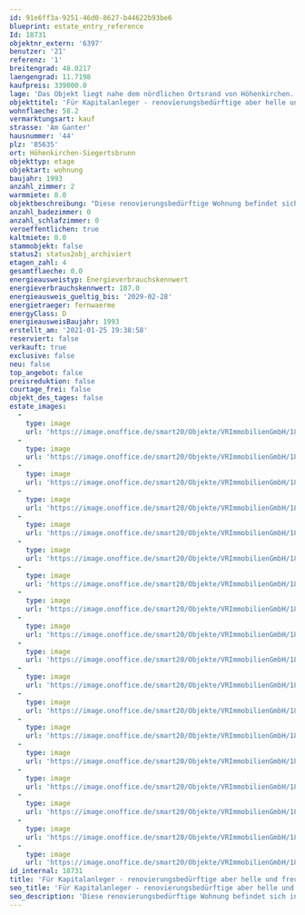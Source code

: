```yaml
---
id: 91e6ff3a-9251-46d0-8627-b44622b93be6
blueprint: estate_entry_reference
Id: 18731
objektnr_extern: '6397'
benutzer: '21'
referenz: '1'
breitengrad: 48.0217
laengengrad: 11.7198
kaufpreis: 339000.0
lage: 'Das Objekt liegt nahe dem nördlichen Ortsrand von Höhenkirchen. Der Ort befindet sich südlich von München in einer der beliebtesten Regionen Bayerns. Bestechend ist die unmittelbare Nähe zu Einkaufsmöglichkeiten, den schönsten Golfplätzen der Region sowie die schnelle Erreichbarkeit der Naherholungsgebiete, der Berge und Seen. In der Nähe gibt es ausreichend Kindergartenplätze, eine Grund- sowie eine Mittelschule und ein Gymnasium. Weiterführende Schulen finden Sie in nächster Umgebung. Die Gemeinde Höhenkirchen-Siegertsbrunn gehört zu den gefragtesten Regionen und Wohngebieten rund um München. Der Ort ist 10 km von der Münchner Stadtgrenze und ca. 20 km von der Münchner Innenstadt entfernt. Die Anbindung an die Autobahnen, insbesondere an die A8 München-Salzburg, die A99 Umfahrung München und ebenso an das Linienbus- und S-Bahnnetz sind Garanten für die schnelle Erreichbarkeit des Stadtzentrums von München. Der S-Bahnhof Höhenkirchen-Siegertsbrunn (Entfernung ca. 500 m) ist in 5 Minuten fußläufig erreichbar. Die S 7 fährt im 20 Minuten-Takt nach München. Der Münchner Flughafen ist bequem in 30 Minuten zu erreichen. Höhenkirchen-Siegertsbrunn und die Nachbargemeinden, Brunnthal, Aying und Hohenbrunn zeichnen sich, trotz Stadtnähe, durch Ihren dörflichen Charakter aus.'
objekttitel: 'Für Kapitalanleger - renovierungsbedürftige aber helle und freundliche Wohnung in ruhiger Lage'
wohnflaeche: 58.2
vermarktungsart: kauf
strasse: 'Am Ganter'
hausnummer: '44'
plz: '85635'
ort: Höhenkirchen-Siegertsbrunn
objekttyp: etage
objektart: wohnung
baujahr: 1993
anzahl_zimmer: 2
warmmiete: 0.0
objektbeschreibung: "Diese renovierungsbedürftige Wohnung befindet sich in einer ruhigen Wohngegend in Höhenkirchen-Siegertsbrunn und hat eine hervorragende Verkehrsanbindung. Die 2-Zimmer-Wohnung mit ca. 58,2 m² Wohnfläche befindet sich im 2. Obergeschoss (ohne Lift). Der einladende, langgezogene Eingangsbereich der Wohnung bietet viel Platz, sodass eine schöne Garderobe oder eine große Kommode gestellt werden kann. Das Wohnzimmer mit kleiner Essecke ermöglicht einen direkten Zugang zum Balkon. Das Schlafzimmer hat eine angenehme Größe und bietet ausreichend Platz für einen großen Kleiderschrank. Die Küche befindet sich in einem separaten, abgeschlossenen Raum und bietet Platz für die Waschmaschine. Ein Trockenraum befindet sich im Keller, der zur Allgemeinnutzung gedacht ist.\r\nZur Wohnung gehört ein Kellerraum, sowie ein Tiefgaragenstellplatz (Duplex, unten). \r\nDas aktuelle Hausgeld beträgt monatlich 398 €. \r\n\r\nAktuell ist die Wohnung vermietet. Die Miete wird verlässlich vom Sozialhilfeamt bezahlt.\r\nDie Nettokaltmiete beläuft sich p.a. auf 8.196 €. \r\n\r\nKaufpreis ETW           329.000,00 €\r\nKaufpreis TG                10.000,00 €\r\nKaufpreis GESAMT    339.000,00 €"
anzahl_badezimmer: 0
anzahl_schlafzimmer: 0
veroeffentlichen: true
kaltmiete: 0.0
stammobjekt: false
status2: status2obj_archiviert
etagen_zahl: 4
gesamtflaeche: 0.0
energieausweistyp: Energieverbrauchskennwert
energieverbrauchskennwert: 107.0
energieausweis_gueltig_bis: '2029-02-28'
energietraeger: fernwaerme
energyClass: D
energieausweisBaujahr: 1993
erstellt_am: '2021-01-25 19:38:58'
reserviert: false
verkauft: true
exclusive: false
neu: false
top_angebot: false
preisreduktion: false
courtage_frei: false
objekt_des_tages: false
estate_images:
  -
    type: image
    url: 'https://image.onoffice.de/smart20/Objekte/VRImmobilienGmbH/18731/c2f31ce5-79e5-46d6-9711-0de9a59dd27f.jpg'
  -
    type: image
    url: 'https://image.onoffice.de/smart20/Objekte/VRImmobilienGmbH/18731/aaf2eaf0-b079-4ce2-9cb0-3c60d67eabef.jpg'
  -
    type: image
    url: 'https://image.onoffice.de/smart20/Objekte/VRImmobilienGmbH/18731/11fd6d8b-28ef-4631-aac9-51423623ca41.jpg'
  -
    type: image
    url: 'https://image.onoffice.de/smart20/Objekte/VRImmobilienGmbH/18731/e4657dd7-c685-4387-be0a-c7d406be0218.jpg'
  -
    type: image
    url: 'https://image.onoffice.de/smart20/Objekte/VRImmobilienGmbH/18731/ea9971fc-e5b7-4dd6-8ec0-9f65222d1319.jpg'
  -
    type: image
    url: 'https://image.onoffice.de/smart20/Objekte/VRImmobilienGmbH/18731/a27e364d-62ce-476b-a70b-b3449fb8fc33.jpg'
  -
    type: image
    url: 'https://image.onoffice.de/smart20/Objekte/VRImmobilienGmbH/18731/e029b3b4-fc66-412b-8c15-cb385f26dae6.jpg'
  -
    type: image
    url: 'https://image.onoffice.de/smart20/Objekte/VRImmobilienGmbH/18731/4030eb78-d462-4ef2-967a-22000b959116.jpg'
  -
    type: image
    url: 'https://image.onoffice.de/smart20/Objekte/VRImmobilienGmbH/18731/6d7c9524-838f-4aa1-9265-b9d000dbaa90.jpg'
  -
    type: image
    url: 'https://image.onoffice.de/smart20/Objekte/VRImmobilienGmbH/18731/117df2b7-5dcb-49a9-8846-510119c883c3.jpg'
  -
    type: image
    url: 'https://image.onoffice.de/smart20/Objekte/VRImmobilienGmbH/18731/a7d83f5c-ab95-493d-b4c9-7156954b6078.jpg'
  -
    type: image
    url: 'https://image.onoffice.de/smart20/Objekte/VRImmobilienGmbH/18731/1c7293e3-0fff-4573-a633-e546d6091a89.jpg'
  -
    type: image
    url: 'https://image.onoffice.de/smart20/Objekte/VRImmobilienGmbH/18731/da975708-675e-48a8-982f-ec0a54a3ea41.jpg'
  -
    type: image
    url: 'https://image.onoffice.de/smart20/Objekte/VRImmobilienGmbH/18731/337389fb-5c89-4d60-8e31-71e413469351.jpg'
  -
    type: image
    url: 'https://image.onoffice.de/smart20/Objekte/VRImmobilienGmbH/18731/5c4abf1e-0b03-4003-b7d3-2fbdab99b17e.jpg'
  -
    type: image
    url: 'https://image.onoffice.de/smart20/Objekte/VRImmobilienGmbH/18731/bea0fe47-6863-4039-a0fb-e7acaaa7ab92.jpg'
  -
    type: image
    url: 'https://image.onoffice.de/smart20/Objekte/VRImmobilienGmbH/18731/2eca0445-4d26-4cfc-93b1-865e6fb1c58a.jpg'
  -
    type: image
    url: 'https://image.onoffice.de/smart20/Objekte/VRImmobilienGmbH/18731/9a179d37-e1fd-4de2-8fc8-fb39fb65b20e.jpg'
id_internal: 18731
title: 'Für Kapitalanleger - renovierungsbedürftige aber helle und freundliche Wohnung in ruhiger Lage'
seo_title: 'Für Kapitalanleger - renovierungsbedürftige aber helle und freundliche Wohnung in ruhiger Lage'
seo_description: 'Diese renovierungsbedürftige Wohnung befindet sich in einer ruhigen Wohngegend in Höhenkirchen-Siegertsbrunn und hat eine hervorragende Verkehrsanbindung. Die'
---
```

